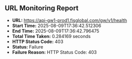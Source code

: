 ## URL Monitoring Report

- **URL:** https://api-gw1-prod1.fisglobal.com/gw/v1/health
- **Start Time:** 2025-08-09T17:36:42.512306
- **End Time:** 2025-08-09T17:36:42.796475
- **Total Time Taken:** 0.284169 seconds
- **HTTP Status Code:** 403
- **Status:** Failure
- **Failure Reason:** HTTP Status Code: 403
